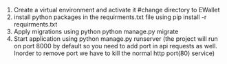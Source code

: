 1. Create a virtual environment and activate it 
#change directory to EWallet
2. install python packages  in the requirments.txt file 
   using pip install -r requirments.txt
3. Apply migrations 
    using python python manage.py migrate
4. Start application 
    using python manage.py runserver (the project will run on port 8000 by default so you need to add port in api requests as well. Inorder to remove port we have to kill the normal http port(80) service)